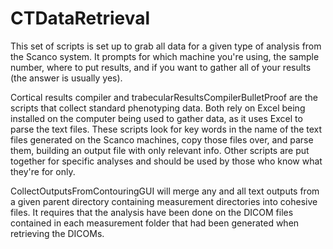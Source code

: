 # CTDataRetrieval

This set of scripts is set up to grab all data for a given type of analysis from the Scanco system. It prompts for which machine you're using, the sample number, where to put results, and if you want to gather all of your results (the answer is usually yes). 

Cortical results compiler and trabecularResultsCompilerBulletProof are the scripts that collect standard phenotyping data. Both rely on Excel being installed on the computer being used to gather data, as it uses Excel to parse the text files. These scripts look for key words in the name of the text files generated on the Scanco machines, copy those files over, and parse them, building an output file with only relevant info. Other scripts are put together for specific analyses and should be used by those who know what they're for only.

CollectOutputsFromContouringGUI will merge any and all text outputs from a given parent directory containing measurement directories into cohesive files. It requires that the analysis have been done on the DICOM files contained in each measurement folder that had been generated when retrieving the DICOMs.
